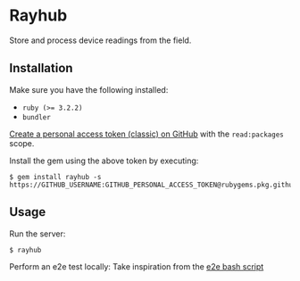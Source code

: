 # Rayhub

Store and process device readings from the field.

## Installation

Make sure you have the following installed:
* `ruby (>= 3.2.2)`
* `bundler`

[Create a personal access token (classic) on GitHub](https://docs.github.com/en/authentication/keeping-your-account-and-data-secure/managing-your-personal-access-tokens#creating-a-personal-access-token-classic) with the `read:packages` scope.

Install the gem using the above token by executing:

    $ gem install rayhub -s https://GITHUB_USERNAME:GITHUB_PERSONAL_ACCESS_TOKEN@rubygems.pkg.github.com/nihil2501/

## Usage

Run the server:

    $ rayhub

Perform an e2e test locally:
    Take inspiration from the [e2e bash script](bin/e2e)
